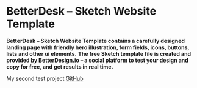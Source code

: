 # BetterDesk – Sketch Website Template
**BetterDesk – Sketch Website Template contains a carefully designed landing page with friendly hero illustration, form fields, icons, buttons, lists and other ui elements.**
**The free Sketch template file is created and provided by BetterDesign.io – a social platform to test your design and copy for free, and get results in real time.**

My second test project [GitHub](https://alexhlv.github.io/Better-desk/)
